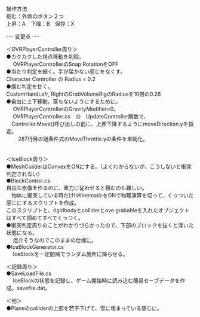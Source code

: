 操作方法  
掴む：外側のボタン２つ  
上昇：A　下降：B　保存：X  
  
--- 変更点 ---  
  
＜OVRPlayerController周り＞  
●カクカクした視点移動を削除。  
　 OVRPlayerControllerのSnap RotationをOFF  
●当たり判定を細く。手が届かない感じをなくす。  
   Character Controller の Radius = 0.2  
●掴む判定を甘く。  
   CustomHandLefr, RightのGrabVolumeRigのRadiusを10倍の0.26  
●自由に上下移動。落ちないようにするために。  
　 OVRPlayerControllerのGravityModifier=0。  
　 OVRPlayerController.cs　の　UpdateController関数で、  
   　Controller.Move()呼び出しの前に、上昇下降するようにmoveDirection.yを指定。  
　 　287行目の謎条件式のMoveThrottle.yの条件を単純化。　  
　  
  
＜IceBlock周り＞  
●MeshCoiiderはConvexをONにする。（よくわからないが、こうしないと衝突判定されない）  
●BlockControl.cs  
  自由な氷像を作るのに、重力に従わせると積むのも難しい。  
　物体に衝突している時だけIsKinematicをONで物理演算を切って、くっついた感じにするスクリプトを作成。  
  このスクリプトと、rigidbodyとcolliderとove grabableを入れたオブジェクトはすべて掴めてすべてくっつく。  
●衝突判定周りのことがわかりづらかったので、下部のブロックを抜くと浮いた状態になる。  
　 厄介そうなのでこのままの仕様に。  
●IceBlockGenerator.cs  
　 IceBlockを一定間隔でランダム箇所に降らせる。  
  
  
＜記録周り＞  
●SaveLoadFile.cs  
　 IceBlockの状態を記録し、ゲーム開始時に読み込む簡易セーブデータを作成。savefile.dat。  
  
＜他＞  
●Planeのcolliderの上部を若干下げて、雪に埋まっている感じに。  
  